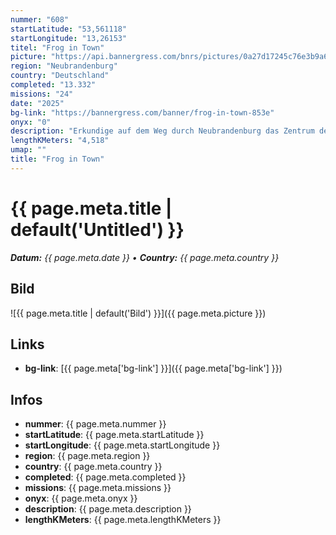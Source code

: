 ```yaml
---
nummer: "608"
startLatitude: "53,561118"
startLongitude: "13,26153"
titel: "Frog in Town"
picture: "https://api.bannergress.com/bnrs/pictures/0a27d17245c76e3b9a6a3e4090e90561"
region: "Neubrandenburg"
country: "Deutschland"
completed: "13.332"
missions: "24"
date: "2025"
bg-link: "https://bannergress.com/banner/frog-in-town-853e"
onyx: "0"
description: "Erkundige auf dem Weg durch Neubrandenburg das Zentrum der Vier-Tore-Stadt Neubrandenburg insbesondere mit den 4 Toren mit norddeutscher Backsteingotik und den vielen unterschiedlichen Wiekhäusern."
lengthKMeters: "4,518"
umap: ""
title: "Frog in Town"
---
```

# {{ page.meta.title | default('Untitled') }}

_**Datum:** {{ page.meta.date }} • **Country:** {{ page.meta.country }}_

## Bild
![{{ page.meta.title | default('Bild') }}]({{ page.meta.picture }})

## Links
- **bg-link**: [{{ page.meta['bg-link'] }}]({{ page.meta['bg-link'] }})

## Infos
- **nummer**: {{ page.meta.nummer }}
- **startLatitude**: {{ page.meta.startLatitude }}
- **startLongitude**: {{ page.meta.startLongitude }}
- **region**: {{ page.meta.region }}
- **country**: {{ page.meta.country }}
- **completed**: {{ page.meta.completed }}
- **missions**: {{ page.meta.missions }}
- **onyx**: {{ page.meta.onyx }}
- **description**: {{ page.meta.description }}
- **lengthKMeters**: {{ page.meta.lengthKMeters }}
